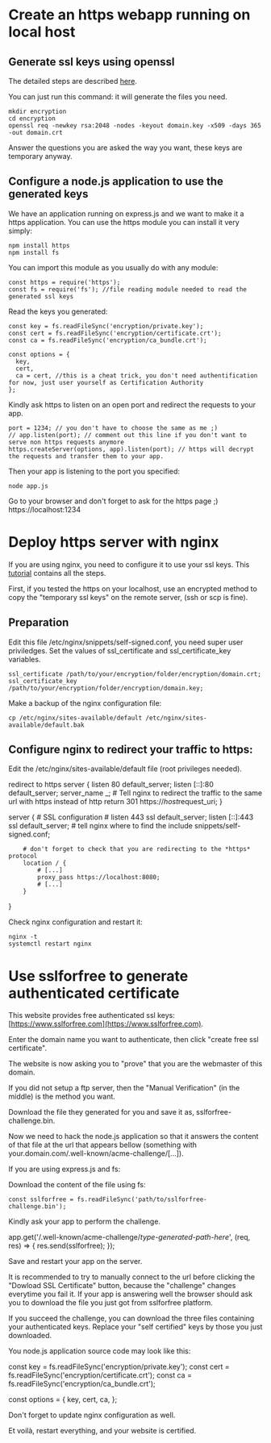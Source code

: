 # Create an https webapp running on local host

## Generate ssl keys using openssl

The detailed steps are described [here](https://www.digitalocean.com/community/tutorials/how-to-create-a-self-signed-ssl-certificate-for-nginx-in-ubuntu-16-04). 

You can just run this command: it will generate the files you need.

    mkdir encryption
    cd encryption
    openssl req -newkey rsa:2048 -nodes -keyout domain.key -x509 -days 365 -out domain.crt

Answer the questions you are asked the way you want, these keys are temporary anyway.

## Configure a node.js application to use the generated keys

We have an application running on express.js and we want to make it a https application.
You can use the https module you can install it very simply:

    npm install https
    npm install fs

You can import this module as you usually do with any module:

    const https = require('https');
    const fs = require('fs'); //file reading module needed to read the generated ssl keys

Read the keys you generated:

    const key = fs.readFileSync('encryption/private.key');
    const cert = fs.readFileSync('encryption/certificate.crt');
    const ca = fs.readFileSync('encryption/ca_bundle.crt');

    const options = {
      key,
      cert,
      ca = cert, //this is a cheat trick, you don't need authentification for now, just user yourself as Certification Authority
    };

Kindly ask https to listen on an open port and redirect the requests to your app.
    
    port = 1234; // you don't have to choose the same as me ;)
    // app.listen(port); // comment out this line if you don't want to serve non https requests anymore
    https.createServer(options, app).listen(port); // https will decrypt the requests and transfer them to your app.

Then your app is listening to the port you specified:

    node app.js

Go to your browser and don't forget to ask for the https page ;)
    https://localhost:1234


# Deploy https server with nginx

If you are using nginx, you need to configure it to use your ssl keys.
This [tutorial](https://www.digitalocean.com/community/tutorials/how-to-create-a-self-signed-ssl-certificate-for-nginx-in-ubuntu-16-04) contains all the steps.

First, if you tested the https on your localhost, use an encrypted method to copy the "temporary ssl keys" on the remote server, (ssh or scp is fine).


## Preparation

Edit this file /etc/nginx/snippets/self-signed.conf, you need super user priviledges.
Set the values of ssl_certificate and ssl_certificate_key variables.

    ssl_certificate /path/to/your/encryption/folder/encryption/domain.crt;
    ssl_certificate_key /path/to/your/encryption/folder/encryption/domain.key;
    
Make a backup of the nginx configuration file:
    
    cp /etc/nginx/sites-available/default /etc/nginx/sites-available/default.bak

## Configure nginx to redirect your traffic to https:

Edit the /etc/nginx/sites-available/default file (root privileges needed).

redirect to https
server {
        listen 80 default_server;
        listen [::]:80 default_server;
        server_name _;
        # Tell nginx to redirect the traffic to the same url with https instead of http
        return 301 https://$host$request_uri;
}

server {
        # SSL configuration
        #
        listen 443 ssl default_server;
        listen [::]:443 ssl default_server;
        # tell nginx where to find the 
        include snippets/self-signed.conf;

        # don't forget to check that you are redirecting to the *https* protocol
        location / {
            # [...]
            proxy_pass https://localhost:8080; 
            # [...]
        }
}

Check nginx configuration and restart it:

    nginx -t
    systemctl restart nginx


# Use sslforfree to generate authenticated certificate

This website provides free authenticated ssl keys: [https://www.sslforfree.com](https://www.sslforfree.com).

Enter the domain name you want to authenticate, then click "create free ssl certificate".

The website is now asking you to "prove" that you are the webmaster of this domain.

If you did not setup a ftp server, then the "Manual Verification" (in the middle) is the method you want.

Download the file they generated for you and save it as, sslforfree-challenge.bin.

Now we need to hack the node.js application so that it answers the content of that file at the url that appears bellow (something with your.domain.com/.well-known/acme-challenge/[...]).

If you are using express.js and fs:

Download the content of the file using fs:

    const sslforfree = fs.readFileSync('path/to/sslforfree-challenge.bin');

Kindly ask your app to perform the challenge.

app.get('/.well-known/acme-challenge/*type-generated-path-here*', (req, res) => {
  res.send(sslforfree);
});

Save and restart your app on the server.

It is recommended to try to manually connect to the url before clicking the "Dowload SSL Certificate" button, because the "challenge" changes everytime you fail it.
If your app is answering well the browser should ask you to download the file you just got from sslforfree platform.

If you succeed the challenge, you can download the three files containing your authenticated keys.
Replace your "self certified" keys by those you just downloaded.

You node.js application source code may look like this:

const key = fs.readFileSync('encryption/private.key');
const cert = fs.readFileSync('encryption/certificate.crt');
const ca = fs.readFileSync('encryption/ca_bundle.crt');

const options = {
  key,
  cert,
  ca,
};


Don't forget to update nginx configuration as well.

Et voilà, restart everything, and your website is certified. 